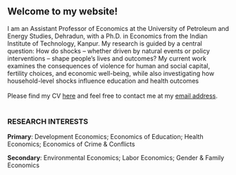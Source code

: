 ## Welcome to my website!

I am an Assistant Professor of Economics at the University of Petroleum and Energy Studies, Dehradun, with a Ph.D. in Economics from the Indian Institute of Technology, Kanpur. My research is guided by a central question: How do shocks &#8211; whether driven by natural events or policy interventions &#8211; shape people’s lives and outcomes? My current work examines the consequences of violence for human and social capital, fertility choices, and economic well-being, while also investigating how household-level shocks influence education and health outcomes
<br/>
<br/>
Please find my CV [here](https://atherhdar.github.io/CV.pdf) and feel free to contact me at my [email address](mailto:atherhdar@gmail.com).  <br/>
<br/>

### RESEARCH INTERESTS
**Primary**: Development Economics; Economics of Education; Health Economics; Economics of Crime & Conflicts  <br>

**Secondary**: Environmental Economics; Labor Economics; Gender & Family Economics  <br>

<div style="background-color: transparent; padding: 3px; position: fixed; bottom: 5mm; width: 65%; padding-right: 10px; z-index: 9999;">
 <marquee behavior="scroll" direction="left" scrollamount="5" style="color: black; font-weight: bold;">
 </marquee>
</div>



